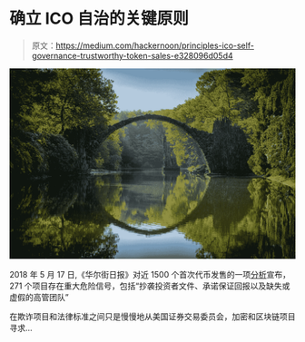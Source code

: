 # 确立 ICO 自治的关键原则

> 原文：<https://medium.com/hackernoon/principles-ico-self-governance-trustworthy-token-sales-e328096d05d4>

![](img/61120a6a3bb1d581d8824d71bb5c92dc.png)

2018 年 5 月 17 日,《华尔街日报》对近 1500 个首次代币发售的一项[分析](https://www.wsj.com/articles/buyer-beware-hundreds-of-bitcoin-wannabes-show-hallmarks-of-fraud-1526573115)宣布，271 个项目存在重大危险信号，包括“抄袭投资者文件、承诺保证回报以及缺失或虚假的高管团队”

在欺诈项目和法律标准之间只是慢慢地从美国证券交易委员会，加密和区块链项目寻求…